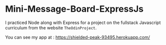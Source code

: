 # Mini-Message-Board-ExpressJs

I practiced Node along with Express for a project on the fullstack Javascript curriculum from the website `TheOdinProject`.

You can see my app at :  https://shielded-peak-93495.herokuapp.com/
